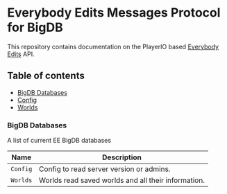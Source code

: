 # Everybody Edits Messages Protocol for BigDB
This repository contains documentation on the PlayerIO based [Everybody Edits](http://everybodyedits.com) API.

## Table of contents
- [BigDB Databases](#BigDB-Databases)
 - [Config](#config)
 - [Worlds](#worlds)

### <a id="BigDB-Database">BigDB Databases</a>
A list of current EE BigDB databases

| Name      | Description
| --- | -----------
| `Config` | Config to read server version or admins.
| `Worlds` | Worlds read saved worlds and all their information.  

